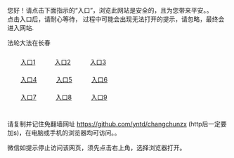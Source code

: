 您好！请点击下面指示的“入口”，浏览此网站是安全的，且为您带来平安。。 <br/>
点击入口后，请耐心等待， 过程中可能会出现无法打开的提示，请忽略，最终会进入网站. </br>

法轮大法在长春<br/>
<div style="padding:10px"><a style="margin:20px" target="_blank" href="https://d3tt3zhrqdvp1n.cloudfront.net/2Qpsp?pjlwg" id="ccLink1" rel="nofollow">入口1</a> <a target="_blank" style="margin:20px" href="https://d2r6tvjc0zzxq.cloudfront.net/2Qpsp?kiuqxdmb" id="ccLink2" rel="nofollow">入口2</a> <a style="margin:20px" target="_blank" href="https://dpxgcrrqqal7g.cloudfront.net/2Qpsp?wdhotash" id="ccLink3" rel="nofollow">入口3</a></div>

<div style="padding:10px" ><a style="margin:20px" target="_blank" href="https://d3tt3zhrqdvp1n.cloudfront.net/2Qpsp?pjlwg" id="ccLink4" rel="nofollow">入口4</a> <a style="margin:20px" href="https://d2r6tvjc0zzxq.cloudfront.net/2Qpsp?kiuqxdmb" target="_blank" id="ccLink5" rel="nofollow">入口5</a> <a style="margin:20px" href="https://dpxgcrrqqal7g.cloudfront.net/2Qpsp?wdhotash" target="_blank" id="ccLink6" rel="nofollow">入口6</a></div>

<div style="padding:10px"><a style="margin:20px" target="_blank" href="https://d3tt3zhrqdvp1n.cloudfront.net/2Qpsp?pjlwg" id="ccLink7" rel="nofollow">入口7</a> <a style="margin:20px" href="https://d2r6tvjc0zzxq.cloudfront.net/2Qpsp?kiuqxdmb" target="_blank" id="ccLink8" rel="nofollow">入口8</a> <a style="margin:20px" target="_blank" href="https://dpxgcrrqqal7g.cloudfront.net/2Qpsp?wdhotash" id="ccLink9" rel="nofollow">入口9</a></div>

<br/>



请复制并记住免翻墙网址 https://github.com/yntd/changchunzx (http后一定要加s)，在电脑或手机的浏览器均可访问。。<br/>

微信如提示停止访问该网页，须先点击右上角，选择浏览器打开。
